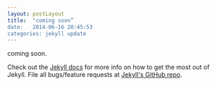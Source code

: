 ```yaml
---
layout: postLayout
title:  "coming soon”
date:   2014-06-16 20:45:53
categories: jekyll update
---
```


coming soon.

Check out the [Jekyll docs][jekyll] for more info on how to get the most out of Jekyll. File all bugs/feature requests at [Jekyll's GitHub repo][jekyll-gh].

[jekyll-gh]: https://github.com/jekyll/jekyll
[jekyll]:    http://jekyllrb.com
